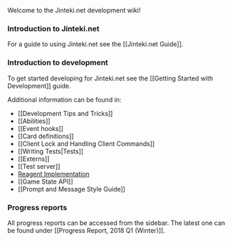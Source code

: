 Welcome to the Jinteki.net development wiki!

### Introduction to Jinteki.net

For a guide to using Jinteki.net see the [[Jinteki.net Guide]].

### Introduction to development

To get started developing for Jinteki.net see the [[Getting Started with Development]] guide.

Additional information can be found in:
* [[Development Tips and Tricks]]
* [[Abilities]]
* [[Event hooks]]
* [[Card definitions]]
* [[Client Lock and Handling Client Commands]]
* [[Writing Tests|Tests]]
* [[Externs]]
* [[Test server]]
* [Reagent Implementation](https://github.com/mtgred/netrunner/wiki/Reagent-Implementation)
* [[Game State API]]
* [[Prompt and Message Style Guide]]

### Progress reports

All progress reports can be accessed from the sidebar. The latest one can be found under [[Progress Report, 2018 Q1 (Winter)]].